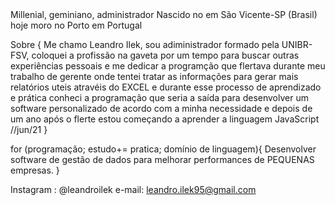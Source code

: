 <head>
Millenial, geminiano, administrador
</head> 
<body>
Nascido no em São Vicente-SP (Brasil) hoje moro no Porto em Portugal
</body>

Sobre { Me chamo Leandro Ilek, sou adiministrador formado pela UNIBR-FSV, coloquei a profissão na gaveta por um tempo para buscar outras
experiências pessoais e me dedicar a programção que flertava durante meu trabalho de gerente onde tentei tratar as informações para gerar
mais relatórios uteis atravéis do EXCEL e durante esse processo de aprendizado e prática conheci a programação que seria a saída para 
desenvolver um software personalizado de acordo com a minha necessidade e depois de um ano após o flerte estou começando a aprender a 
linguagem JavaScript //jun/21
}

for (programação; estudo+= pratica; domínio de linguagem){
Desenvolver software de gestão de dados para melhorar performances de PEQUENAS empresas.
}

Instagram : @leandroilek
e-mail: leandro.ilek95@gmail.com

<!---
Leandro-Ilek/Leandro-Ilek is a ✨ special ✨ repository because its `README.md` (this file) appears on your GitHub profile.
You can click the Preview link to take a look at your changes.
--->
